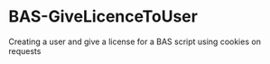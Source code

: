 # BAS-GiveLicenceToUser
Creating a user and give a license for a BAS script using cookies on requests
